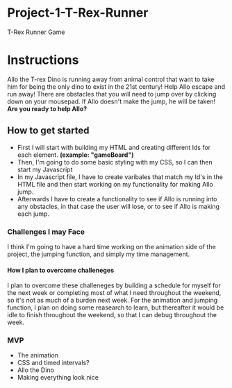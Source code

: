 # Project-1-T-Rex-Runner
T-Rex Runner Game

# Instructions
Allo the T-rex Dino is running away from animal control that want to take him for being the only dino to exist in the 21st century! Help Allo escape and run away! There are obstacles that you will need to jump over by clicking down on your mousepad. If Allo doesn't make the jump, he will be taken! **Are you ready to help Allo?**

## How to get started
- First I will start with building my HTML and creating different Ids for each element. **(example: "gameBoard")**
- Then, I'm going to do some basic styling with my CSS, so I can then start my Javascript
- In my Javascript file, I have to create varibales that match my Id's in the HTML file and then start working on my functionality for making Allo jump.
- Afterwards I have to create a functionality to see if Allo is running into any obstacles, in that case the user will lose, or to see if Allo is making each jump.

### Challenges I may Face
I think I'm going to have a hard time working on the animation side of the project, the jumping function, and simply my time management. 

#### How I plan to overcome challeneges
I plan to overcome these challeneges by building a schedule for myself for the next week or completing most of what I need throughout the weekend, so it's not as much of a burden next week. For the animation and jumping function, I plan on doing some reasearch to learn, but thereafter it would be idle to finish throughout the weekend, so that I can debug throughout the week. 

### MVP
- The animation 
- CSS and timed intervals?
- Allo the Dino
- Making everything look nice
